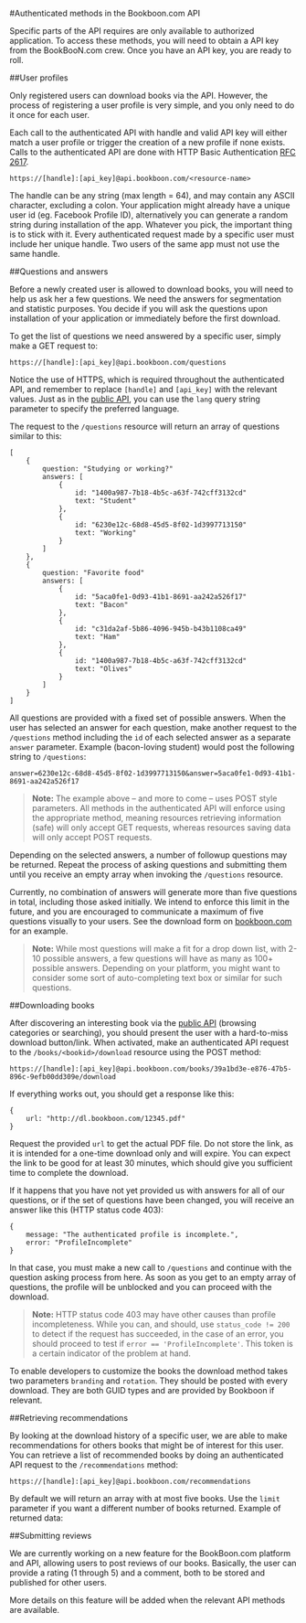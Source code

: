 #﻿Authenticated methods in the Bookboon.com API
 
Specific parts of the API requires are only available to authorized application. To access these methods, you will need to obtain a API key from the BookBooN.com crew. Once you have an API key, you are ready to roll.

##User profiles

Only registered users can download books via the API. However, the process of registering a user profile is very simple, and you only need to do it once for each user.

Each call to the authenticated API with handle and valid API key will either match a user profile or trigger the creation of a new profile if none exists. Calls to the authenticated API are done with HTTP Basic Authentication [RFC 2617](http://www.ietf.org/rfc/rfc2617.txt).

    https://[handle]:[api_key]@api.bookboon.com/<resource-name>

The handle can be any string (max length = 64), and may contain any ASCII character, excluding a colon. Your application might already have a unique user id (eg. Facebook Profile ID), alternatively you can generate a random string during installation of the app. Whatever you pick, the important thing is to stick with it. Every authenticated request made by a specific user must include her unique handle. Two users of the same app must not use the same handle.

##Questions and answers

Before a newly created user is allowed to download books, you will need to help us ask her a few questions. We need the answers for segmentation and statistic purposes. You decide if you will ask the questions upon installation of your application or immediately before the first download.

To get the list of questions we need answered by a specific user, simply make a GET request to:

    https://[handle]:[api_key]@api.bookboon.com/questions

Notice the use of HTTPS, which is required throughout the authenticated API, and remember to replace `[handle]` and `[api_key]` with the relevant values. Just as in the [public API](public), you can use the `lang` query string parameter to specify the preferred language.

The request to the `/questions` resource will return an array of questions similar to this:

    [
        {
            question: "Studying or working?"
            answers: [
                {
                    id: "1400a987-7b18-4b5c-a63f-742cff3132cd"
                    text: "Student"
                },
                {
                    id: "6230e12c-68d8-45d5-8f02-1d3997713150"
                    text: "Working"
                }
            ]
        },
        {
            question: "Favorite food"
            answers: [
                {
                    id: "5aca0fe1-0d93-41b1-8691-aa242a526f17"
                    text: "Bacon"
                },
                {
                    id: "c31da2af-5b86-4096-945b-b43b1108ca49"
                    text: "Ham"
                },
                {
                    id: "1400a987-7b18-4b5c-a63f-742cff3132cd"
                    text: "Olives"
                }
            ]
        }
    ]

All questions are provided with a fixed set of possible answers. When the user has selected an answer for each question, make another request to the `/questions` method including the `id` of each selected answer as a separate `answer` parameter. Example (bacon-loving student) would post the following string to `/questions`:

    answer=6230e12c-68d8-45d5-8f02-1d3997713150&answer=5aca0fe1-0d93-41b1-8691-aa242a526f17

> **Note:** The example above – and more to come – uses POST style parameters. All methods in the authenticated API will enforce using the appropriate method, meaning resources retrieving information (safe) will only accept GET requests, whereas resources saving data will only accept POST requests.

Depending on the selected answers, a number of followup questions may be returned. Repeat the process of asking questions and submitting them until you receive an empty array when invoking the `/questions` resource.

Currently, no combination of answers will generate more than five questions in total, including those asked initially. We intend to enforce this limit in the future, and you are encouraged to communicate a maximum of five questions visually to your users. See the download form on [bookboon.com](http://bookboon.com/) for an example.

> **Note:** While most questions will make a fit for a drop down list, with 2-10 possible answers, a few questions will have as many as 100+ possible answers. Depending on your platform, you might want to consider some sort of auto-completing text box or similar for such questions.


##Downloading books

After discovering an interesting book via the [public API](public) (browsing categories or searching), you should present the user with a hard-to-miss download button/link. When activated, make an authenticated API request to the `/books/<bookid>/download` resource using the POST method:

    https://[handle]:[api_key]@api.bookboon.com/books/39a1bd3e-e876-47b5-896c-9efb00dd309e/download

If everything works out, you should get a response like this:

    {
        url: "http://dl.bookboon.com/12345.pdf"
    }

Request the provided `url` to get the actual PDF file. Do not store the link, as it is intended for a one-time download only and will expire. You can expect the link to be good for at least 30 minutes, which should give you sufficient time to complete the download.

If it happens that you have not yet provided us with answers for all of our questions, or if the set of questions have been changed, you will receive an answer like this (HTTP status code 403):

    {
        message: "The authenticated profile is incomplete.",
        error: "ProfileIncomplete"
    }

In that case, you must make a new call to `/questions` and continue with the question asking process from here. As soon as you get to an empty array of questions, the profile will be unblocked and you can proceed with the download.

> **Note:** HTTP status code 403 may have other causes than profile incompleteness. While you can, and should, use `status_code != 200` to detect if the request has succeeded, in the case of an error, you should proceed to test if `error == 'ProfileIncomplete'`. This token is a certain indicator of the problem at hand.

To enable developers to customize the books the download method takes two parameters `branding` and `rotation`. They should be posted with every download. They are both GUID types and are provided by Bookboon if relevant.

##Retrieving recommendations

By looking at the download history of a specific user, we are able to make recommendations for others books that might be of interest for this user. You can retrieve a list of recommended books by doing an authenticated API request to the `/recommendations` method:

    https://[handle]:[api_key]@api.bookboon.com/recommendations

By default we will return an array with at most five books. Use the `limit` parameter if you want a different number of books returned. Example of returned data:

##Submitting reviews

We are currently working on a new feature for the BookBoon.com platform and API, allowing users to post reviews of our books. Basically, the user can provide a rating (1 through 5) and a comment, both to be stored and published for other users.

More details on this feature will be added when the relevant API methods are available.
